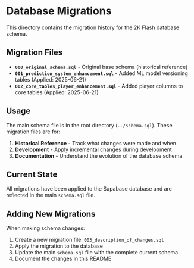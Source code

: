 # Database Migrations

This directory contains the migration history for the 2K Flash database schema.

## Migration Files

- **`000_original_schema.sql`** - Original base schema (historical reference)
- **`001_prediction_system_enhancement.sql`** - Added ML model versioning tables (Applied: 2025-06-21)
- **`002_core_tables_player_enhancement.sql`** - Added player columns to core tables (Applied: 2025-06-21)

## Usage

The main schema file is in the root directory (`../schema.sql`). These migration files are for:

1. **Historical Reference** - Track what changes were made and when
2. **Development** - Apply incremental changes during development
3. **Documentation** - Understand the evolution of the database schema

## Current State

All migrations have been applied to the Supabase database and are reflected in the main `schema.sql` file.

## Adding New Migrations

When making schema changes:

1. Create a new migration file: `003_description_of_changes.sql`
2. Apply the migration to the database
3. Update the main `schema.sql` file with the complete current schema
4. Document the changes in this README
